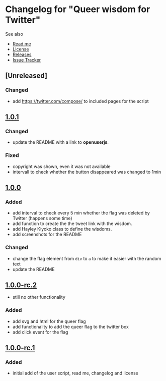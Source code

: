 # Changelog for "Queer wisdom for Twitter"

See also

- [Read me](https://github.com/stephfuchs/queer-wisdom-for-twitter-userscript/blob/master/README.md)
- [License](https://github.com/stephfuchs/queer-wisdom-for-twitter-userscript/blob/master/LICENSE)
- [Releases](https://github.com/stephfuchs/queer-wisdom-for-twitter-userscript/releases)
- [Issue Tracker](https://github.com/stephfuchs/queer-wisdom-for-twitter-userscript/issues)

## [Unreleased]

### Changed

- add https://twitter.com/compose/ to included pages for the script

## [1.0.1](https://github.com/stephfuchs/queer-wisdom-for-twitter-userscript/releases/tag/1.0.1)

### Changed

- update the README with a link to **openuserjs**.

### Fixed

- copyright was shown, even it was not available
- intervall to check whether the button disappeared was changed to 1min

## [1.0.0](https://github.com/stephfuchs/queer-wisdom-for-twitter-userscript/releases/tag/1.0.0)

### Added

- add interval to check every 5 min whether the flag was deleted by Twitter (happens some time)
- add function to create the the tweet link with the wisdom.
- add Hayley Kiyoko class to define the wisdoms.
- add screenshots for the README

### Changed

- change the flag element from `div` to `a` to make it easier with the random text
- update the README

## [1.0.0-rc.2](https://github.com/stephfuchs/queer-wisdom-for-twitter-userscript/releases/tag/1.0.0-rc.2)

- still no other functionality

### Added

- add svg and html for the queer flag
- add functionality to add the queer flag to the twitter box
- add click event for the flag

## [1.0.0-rc.1](https://github.com/stephfuchs/queer-wisdom-for-twitter-userscript/releases/tag/1.0.0-rc.1)

### Added

- initial add of the user script, read me, changelog and license
